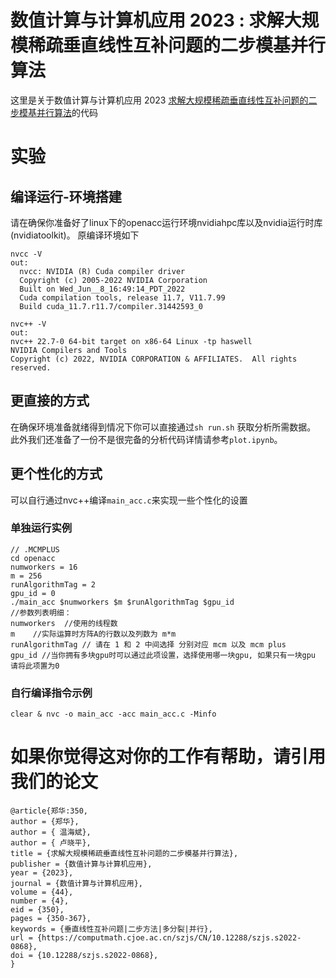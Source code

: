 # 数值计算与计算机应用 2023 : 求解大规模稀疏垂直线性互补问题的二步模基并行算法
这里是关于数值计算与计算机应用 2023 [求解大规模稀疏垂直线性互补问题的二步模基并行算法](https://computmath.cjoe.ac.cn/szjs/CN/10.12288/szjs.s2022-0868#4)的代码

# 实验
## 编译运行-环境搭建
请在确保你准备好了linux下的openacc运行环境nvidiahpc库以及nvidia运行时库(nvidiatoolkit)。
原编译环境如下
```
nvcc -V
out:
  nvcc: NVIDIA (R) Cuda compiler driver
  Copyright (c) 2005-2022 NVIDIA Corporation
  Built on Wed_Jun__8_16:49:14_PDT_2022
  Cuda compilation tools, release 11.7, V11.7.99
  Build cuda_11.7.r11.7/compiler.31442593_0

nvc++ -V
out:
nvc++ 22.7-0 64-bit target on x86-64 Linux -tp haswell
NVIDIA Compilers and Tools
Copyright (c) 2022, NVIDIA CORPORATION & AFFILIATES.  All rights reserved.

```

## 更直接的方式
在确保环境准备就绪得到情况下你可以直接通过```sh run.sh``` 获取分析所需数据。
此外我们还准备了一份不是很完备的分析代码详情请参考`plot.ipynb`。

## 更个性化的方式
可以自行通过nvc++编译`main_acc.c`来实现一些个性化的设置

### 单独运行实例
```
// .MCMPLUS
cd openacc
numworkers = 16
m = 256
runAlgorithmTag = 2
gpu_id = 0
./main_acc $numworkers $m $runAlgorithmTag $gpu_id
//参数列表明细：
numworkers  //使用的线程数
m    //实际运算时方阵A的行数以及列数为 m*m
runAlgorithmTag // 请在 1 和 2 中间选择 分别对应 mcm 以及 mcm plus
gpu_id //当你拥有多块gpu时可以通过此项设置，选择使用哪一块gpu, 如果只有一块gpu 请将此项置为0
```

### 自行编译指令示例
```
clear & nvc -o main_acc -acc main_acc.c -Minfo
```

# 如果你觉得这对你的工作有帮助，请引用我们的论文
```
@article{郑华:350,
author = {郑华},
author = { 温海斌},
author = { 卢晓平},
title = {求解大规模稀疏垂直线性互补问题的二步模基并行算法},
publisher = {数值计算与计算机应用},
year = {2023},
journal = {数值计算与计算机应用},
volume = {44},
number = {4},
eid = {350},
pages = {350-367},
keywords = {垂直线性互补问题|二步方法|多分裂|并行},
url = {https://computmath.cjoe.ac.cn/szjs/CN/10.12288/szjs.s2022-0868},
doi = {10.12288/szjs.s2022-0868},
}
```

